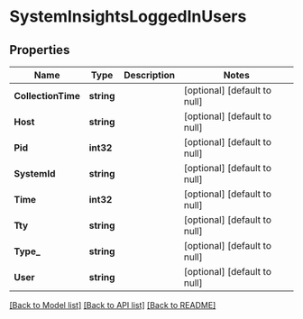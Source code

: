 # SystemInsightsLoggedInUsers

## Properties
Name | Type | Description | Notes
------------ | ------------- | ------------- | -------------
**CollectionTime** | **string** |  | [optional] [default to null]
**Host** | **string** |  | [optional] [default to null]
**Pid** | **int32** |  | [optional] [default to null]
**SystemId** | **string** |  | [optional] [default to null]
**Time** | **int32** |  | [optional] [default to null]
**Tty** | **string** |  | [optional] [default to null]
**Type_** | **string** |  | [optional] [default to null]
**User** | **string** |  | [optional] [default to null]

[[Back to Model list]](../README.md#documentation-for-models) [[Back to API list]](../README.md#documentation-for-api-endpoints) [[Back to README]](../README.md)

